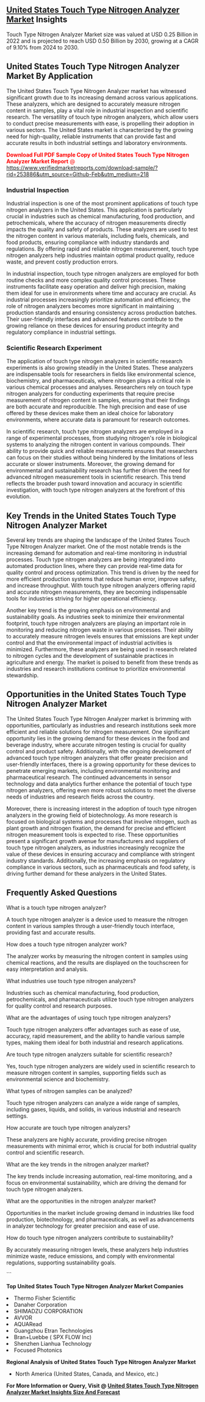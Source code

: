 <h2><a href="https://www.verifiedmarketreports.com/download-sample/?rid=253886&amp;utm_source=Github-Feb&amp;utm_medium=218" target="_blank">United States Touch Type Nitrogen Analyzer Market</a> Insights</h2><p>Touch Type Nitrogen Analyzer Market size was valued at USD 0.25 Billion in 2022 and is projected to reach USD 0.50 Billion by 2030, growing at a CAGR of 9.10% from 2024 to 2030.</p><p> <h2>United States Touch Type Nitrogen Analyzer Market By Application</h2> <p>The United States Touch Type Nitrogen Analyzer market has witnessed significant growth due to its increasing demand across various applications. These analyzers, which are designed to accurately measure nitrogen content in samples, play a vital role in industrial inspection and scientific research. The versatility of touch type nitrogen analyzers, which allow users to conduct precise measurements with ease, is propelling their adoption in various sectors. The United States market is characterized by the growing need for high-quality, reliable instruments that can provide fast and accurate results in both industrial settings and laboratory environments.</p> <p><p><span class=""><span style="color: #ff0000;"><strong>Download Full PDF Sample Copy of United States Touch Type Nitrogen Analyzer Market Report</strong> @ </span><a href="https://www.verifiedmarketreports.com/download-sample/?rid=253886&amp;utm_source=Github-Feb&amp;utm_medium=218" target="_blank">https://www.verifiedmarketreports.com/download-sample/?rid=253886&amp;utm_source=Github-Feb&amp;utm_medium=218</a></span></p></p> <h3>Industrial Inspection</h3> <p>Industrial inspection is one of the most prominent applications of touch type nitrogen analyzers in the United States. This application is particularly crucial in industries such as chemical manufacturing, food production, and petrochemicals, where the accuracy of nitrogen measurements directly impacts the quality and safety of products. These analyzers are used to test the nitrogen content in various materials, including fuels, chemicals, and food products, ensuring compliance with industry standards and regulations. By offering rapid and reliable nitrogen measurement, touch type nitrogen analyzers help industries maintain optimal product quality, reduce waste, and prevent costly production errors.</p> <p>In industrial inspection, touch type nitrogen analyzers are employed for both routine checks and more complex quality control processes. These instruments facilitate easy operation and deliver high precision, making them ideal for use in environments where time and accuracy are crucial. As industrial processes increasingly prioritize automation and efficiency, the role of nitrogen analyzers becomes more significant in maintaining production standards and ensuring consistency across production batches. Their user-friendly interfaces and advanced features contribute to the growing reliance on these devices for ensuring product integrity and regulatory compliance in industrial settings.</p> <h3>Scientific Research Experiment</h3> <p>The application of touch type nitrogen analyzers in scientific research experiments is also growing steadily in the United States. These analyzers are indispensable tools for researchers in fields like environmental science, biochemistry, and pharmaceuticals, where nitrogen plays a critical role in various chemical processes and analyses. Researchers rely on touch type nitrogen analyzers for conducting experiments that require precise measurement of nitrogen content in samples, ensuring that their findings are both accurate and reproducible. The high precision and ease of use offered by these devices make them an ideal choice for laboratory environments, where accurate data is paramount for research outcomes.</p> <p>In scientific research, touch type nitrogen analyzers are employed in a range of experimental processes, from studying nitrogen's role in biological systems to analyzing the nitrogen content in various compounds. Their ability to provide quick and reliable measurements ensures that researchers can focus on their studies without being hindered by the limitations of less accurate or slower instruments. Moreover, the growing demand for environmental and sustainability research has further driven the need for advanced nitrogen measurement tools in scientific research. This trend reflects the broader push toward innovation and accuracy in scientific investigation, with touch type nitrogen analyzers at the forefront of this evolution.</p> <h2>Key Trends in the United States Touch Type Nitrogen Analyzer Market</h2> <p>Several key trends are shaping the landscape of the United States Touch Type Nitrogen Analyzer market. One of the most notable trends is the increasing demand for automation and real-time monitoring in industrial processes. Touch type nitrogen analyzers are being integrated into automated production lines, where they can provide real-time data for quality control and process optimization. This trend is driven by the need for more efficient production systems that reduce human error, improve safety, and increase throughput. With touch type nitrogen analyzers offering rapid and accurate nitrogen measurements, they are becoming indispensable tools for industries striving for higher operational efficiency.</p> <p>Another key trend is the growing emphasis on environmental and sustainability goals. As industries seek to minimize their environmental footprint, touch type nitrogen analyzers are playing an important role in monitoring and reducing nitrogen waste in various processes. Their ability to accurately measure nitrogen levels ensures that emissions are kept under control and that the environmental impact of industrial activities is minimized. Furthermore, these analyzers are being used in research related to nitrogen cycles and the development of sustainable practices in agriculture and energy. The market is poised to benefit from these trends as industries and research institutions continue to prioritize environmental stewardship.</p> <h2>Opportunities in the United States Touch Type Nitrogen Analyzer Market</h2> <p>The United States Touch Type Nitrogen Analyzer market is brimming with opportunities, particularly as industries and research institutions seek more efficient and reliable solutions for nitrogen measurement. One significant opportunity lies in the growing demand for these devices in the food and beverage industry, where accurate nitrogen testing is crucial for quality control and product safety. Additionally, with the ongoing development of advanced touch type nitrogen analyzers that offer greater precision and user-friendly interfaces, there is a growing opportunity for these devices to penetrate emerging markets, including environmental monitoring and pharmaceutical research. The continued advancements in sensor technology and data analytics further enhance the potential of touch type nitrogen analyzers, offering even more robust solutions to meet the diverse needs of industries and research fields across the country.</p> <p>Moreover, there is increasing interest in the adoption of touch type nitrogen analyzers in the growing field of biotechnology. As more research is focused on biological systems and processes that involve nitrogen, such as plant growth and nitrogen fixation, the demand for precise and efficient nitrogen measurement tools is expected to rise. These opportunities present a significant growth avenue for manufacturers and suppliers of touch type nitrogen analyzers, as industries increasingly recognize the value of these devices in ensuring accuracy and compliance with stringent industry standards. Additionally, the increasing emphasis on regulatory compliance in various sectors, such as pharmaceuticals and food safety, is driving further demand for these analyzers in the United States.</p> <h2>Frequently Asked Questions</h2> <p>What is a touch type nitrogen analyzer?</p> <p>A touch type nitrogen analyzer is a device used to measure the nitrogen content in various samples through a user-friendly touch interface, providing fast and accurate results.</p> <p>How does a touch type nitrogen analyzer work?</p> <p>The analyzer works by measuring the nitrogen content in samples using chemical reactions, and the results are displayed on the touchscreen for easy interpretation and analysis.</p> <p>What industries use touch type nitrogen analyzers?</p> <p>Industries such as chemical manufacturing, food production, petrochemicals, and pharmaceuticals utilize touch type nitrogen analyzers for quality control and research purposes.</p> <p>What are the advantages of using touch type nitrogen analyzers?</p> <p>Touch type nitrogen analyzers offer advantages such as ease of use, accuracy, rapid measurement, and the ability to handle various sample types, making them ideal for both industrial and research applications.</p> <p>Are touch type nitrogen analyzers suitable for scientific research?</p> <p>Yes, touch type nitrogen analyzers are widely used in scientific research to measure nitrogen content in samples, supporting fields such as environmental science and biochemistry.</p> <p>What types of nitrogen samples can be analyzed?</p> <p>Touch type nitrogen analyzers can analyze a wide range of samples, including gases, liquids, and solids, in various industrial and research settings.</p> <p>How accurate are touch type nitrogen analyzers?</p> <p>These analyzers are highly accurate, providing precise nitrogen measurements with minimal error, which is crucial for both industrial quality control and scientific research.</p> <p>What are the key trends in the nitrogen analyzer market?</p> <p>The key trends include increasing automation, real-time monitoring, and a focus on environmental sustainability, which are driving the demand for touch type nitrogen analyzers.</p> <p>What are the opportunities in the nitrogen analyzer market?</p> <p>Opportunities in the market include growing demand in industries like food production, biotechnology, and pharmaceuticals, as well as advancements in analyzer technology for greater precision and ease of use.</p> <p>How do touch type nitrogen analyzers contribute to sustainability?</p> <p>By accurately measuring nitrogen levels, these analyzers help industries minimize waste, reduce emissions, and comply with environmental regulations, supporting sustainability goals.</p> ```</p><p><strong>Top United States Touch Type Nitrogen Analyzer Market Companies</strong></p><div data-test-id=""><p><li>Thermo Fisher Scientific</li><li> Danaher Corporation</li><li> SHIMADZU CORPORATION</li><li> AVVOR</li><li> AQUARead</li><li> Guangzhou Etran Technologies</li><li> Bran+Luebbe ( SPX FLOW Inc)</li><li> Shenzhen Lianhua Technology</li><li> Focused Photonics</li></p><div><strong>Regional Analysis of&nbsp;United States Touch Type Nitrogen Analyzer Market</strong></div><ul><li dir="ltr"><p dir="ltr">North America&nbsp;(United States, Canada, and Mexico, etc.)</p></li></ul><p><strong>For More Information or Query, Visit @&nbsp;</strong><strong><a href="https://www.verifiedmarketreports.com/product/touch-type-nitrogen-analyzer-market/?utm_source=Github-Feb&amp;utm_medium=218" target="_blank">United States Touch Type Nitrogen Analyzer Market Insights Size And Forecast</a></strong></p></div>

